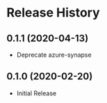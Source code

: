 # Release History

## 0.1.1 (2020-04-13)

* Deprecate azure-synapse

## 0.1.0 (2020-02-20)

* Initial Release
